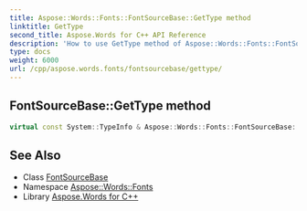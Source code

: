 ```yaml
---
title: Aspose::Words::Fonts::FontSourceBase::GetType method
linktitle: GetType
second_title: Aspose.Words for C++ API Reference
description: 'How to use GetType method of Aspose::Words::Fonts::FontSourceBase class in C++.'
type: docs
weight: 6000
url: /cpp/aspose.words.fonts/fontsourcebase/gettype/
---
```

## FontSourceBase::GetType method




```cpp
virtual const System::TypeInfo & Aspose::Words::Fonts::FontSourceBase::GetType() const override
```

## See Also

* Class [FontSourceBase](../)
* Namespace [Aspose::Words::Fonts](../../)
* Library [Aspose.Words for C++](../../../)
